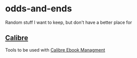 # odds-and-ends
Random stuff I want to keep, but don't have a better place for

## [Calibre](calibre)
Tools to be used with [Calibre Ebook Managment](https://calibre-ebook.com/)

